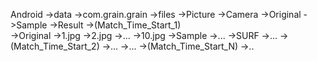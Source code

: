 Android
 ->data
   ->com.grain.grain
     ->files
       ->Picture
         ->Camera
           ->Original
           ->Sample
         ->Result
           ->(Match_Time_Start_1)   
             ->Original
               ->1.jpg
               ->2.jpg
               ->...
               ->10.jpg
             ->Sample
               ->...
             ->SURF
               ->...
           ->(Match_Time_Start_2)
             ->...
           ->...
           ->(Match_Time_Start_N)
             ->.. 